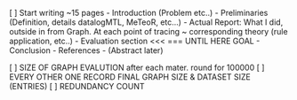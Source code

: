 [ ] Start writing ~15 pages
    - Introduction (Problem etc..)
    - Preliminaries (Definition, details datalogMTL, MeTeoR, etc...)
    - Actual Report: What I did, outside in from Graph. At each point of tracing ~ corresponding theory (rule application, etc..)
    - Evaluation section <<< === UNTIL HERE GOAL
    - Conclusion
    - References
    - (Abstract later)

[ ] SIZE OF GRAPH EVALUTION after each mater. round for 100000
[ ] EVERY OTHER ONE RECORD FINAL GRAPH SIZE & DATASET SIZE (ENTRIES)
[ ] REDUNDANCY COUNT
